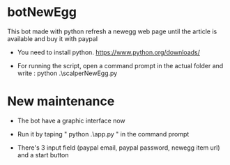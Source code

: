 # botNewEgg
This bot made with python refresh a newegg web page until the article is available and buy it with paypal

- You need to install python. https://www.python.org/downloads/

- For running the script, open a command prompt in the actual folder and write : python .\scalperNewEgg.py

# New maintenance

- The bot have a graphic interface now

- Run it by taping " python .\app.py " in the command prompt

- There's 3 input field (paypal email, paypal password, newegg item url) and a start button
